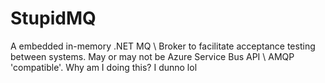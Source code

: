 StupidMQ
========

A embedded in-memory .NET MQ \ Broker to facilitate acceptance testing between systems. May or may not be Azure Service Bus API \ AMQP 'compatible'. Why am I doing this? I dunno lol
